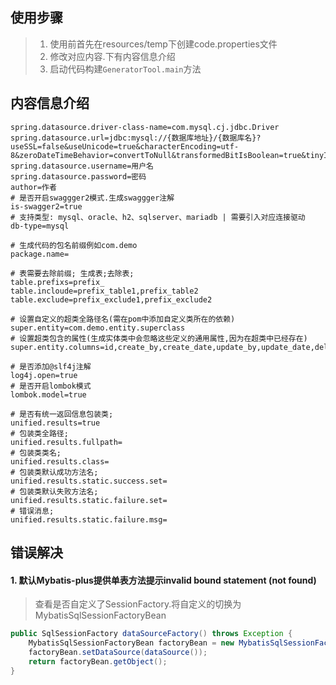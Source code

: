 ## 使用步骤
> 1. 使用前首先在resources/temp下创建code.properties文件
> 2. 修改对应内容.下有内容信息介绍
> 3. 启动代码构建`GeneratorTool.main`方法

## 内容信息介绍
```text
spring.datasource.driver-class-name=com.mysql.cj.jdbc.Driver
spring.datasource.url=jdbc:mysql://{数据库地址}/{数据库名}?useSSL=false&useUnicode=true&characterEncoding=utf-8&zeroDateTimeBehavior=convertToNull&transformedBitIsBoolean=true&tinyInt1isBit=false&serverTimezone=GMT%2B8&allowPublicKeyRetrieval=true
spring.datasource.username=用户名
spring.datasource.password=密码
author=作者
# 是否开启swaggger2模式.生成swaggger注解
is-swagger2=true
# 支持类型: mysql、oracle、h2、sqlserver、mariadb | 需要引入对应连接驱动
db-type=mysql

# 生成代码的包名前缀例如com.demo
package.name=

# 表需要去除前缀; 生成表;去除表;
table.prefixs=prefix_
table.incloude=prefix_table1,prefix_table2
table.exclude=prefix_exclude1,prefix_exclude2

# 设置自定义的超类全路径名(需在pom中添加自定义类所在的依赖)
super.entity=com.demo.entity.superclass
# 设置超类包含的属性(生成实体类中会忽略这些定义的通用属性,因为在超类中已经存在)
super.entity.columns=id,create_by,create_date,update_by,update_date,delete_flag

# 是否添加@slf4j注解
log4j.open=true
# 是否开启lombok模式
lombok.model=true

# 是否有统一返回信息包装类; 
unified.results=true
# 包装类全路径;
unified.results.fullpath=
# 包装类类名;
unified.results.class=
# 包装类默认成功方法名;
unified.results.static.success.set=
# 包装类默认失败方法名;
unified.results.static.failure.set=
# 错误消息;
unified.results.static.failure.msg=
```

## 错误解决
#### 1. 默认Mybatis-plus提供单表方法提示invalid bound statement (not found)
> 查看是否自定义了SessionFactory.将自定义的切换为MybatisSqlSessionFactoryBean
```java
public SqlSessionFactory dataSourceFactory() throws Exception {
    MybatisSqlSessionFactoryBean factoryBean = new MybatisSqlSessionFactoryBean();
    factoryBean.setDataSource(dataSource());
    return factoryBean.getObject();
}
```
